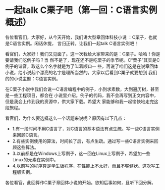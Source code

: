 # 一起talk C栗子吧（第一回：C语言实例概述）

各位看官们，大家好，从今天开始，我们讲大型章回体科技小说 ：C栗子，也就是C语言实例。闲话休提，
言归正转。让我们一起talk C语言实例吧！ 
 
看官们，大家好！我们又见面了。这一次我给大家带来的是：C栗子。哈哈！你是要请我们吃例子吗？当
然不是了，现在还不是吃栗子的季节呢。C“栗子”其实是C例子的谐音，取这么个名字就是为了叫着顺口一
些，再说了咱们这是在说章回体小说，给小说起个漂亮的名字是理所当然的。大家以后看到C栗子就要想到
我们的的小说主题：C语言实例。 

在C栗子小说中我们会说一C语言编程中的例子，小到求素数，大到遍历树，甚至是一些工程项目，都会在
小说里介绍。例子的代码，我不会再写到正文内容中，但是我会上传到我的资源中，供大家下载。希望大
家能够和我一起愉快地走完这段旅程。 

看官们，为什么要选择这么一个话题来说呢？原因有以下几点： 

- 1.有一段时间不用C语言了，对C语言的基本语法有点生疏。写一些C语言实例来回顾C语言。
- 2.有些实例使用的算法，时间长了后，有点生疏。通过写一些C语言实例来回顾这些算法。
- 3.以前都是在Windows上写例子，这一回在Linux上写例子，希望加一些Linux的元素在实例中。
- 4.以前写的程序算是学生版程序，在性能上不太好，而且不够健状。这次写工程版实例。

各位看官，此回算作C栗子章回体小说的开始。欲知后事如何，且听下回分解。 
